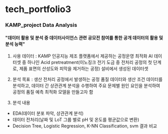 # tech_portfolio3

### KAMP_project Data Analysis

#### "데이터 활용 및 분석 중 데이터사이언스 관련 공모전 참여를 통한 공개 데이터의 활용 및 분석 능력"

1) 사용 데이터 : KAMP 인공지능 제조 플랫폼에서 제공하는 공정운영 최적화 AI 데이터셋 중 하나인 Acid pretreatment(이노징크 전기 도금 중 전처리 공정의 첫 단계로, 제품 표면의 산성도와 피막을 제거하는 공정) 설비에서 생성된 데이터셋

2) 분석 목표 : 생산 전처리 공정에서 발생하는 공정 품질 데이터와 생산 조건 데이터를 분석하고, 데이터 간 상관관계 분석을 수행하여 주요 문제별 원인 요인을 분석하여 공정의 품질 예측 최적화 모델을 만들고자 함

3) 분석 내용
  - EDA(데이터 분포 파악, 상관관계 분석)
  - 데이터 전처리(날짜 및 LoT 그룹 별로 pH 및 온도를 평균값으로 변환)
  - Decision Tree, Logistic Regression, K-NN Classification, svm 결과 비교

